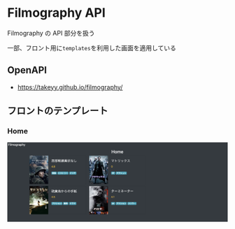 # Filmography API

Filmography の API 部分を扱う

一部、フロント用に`templates`を利用した画面を適用している

## OpenAPI

- https://takeyy.github.io/filmography/

## フロントのテンプレート

### Home

<div align="center">
  <img src="./assets/home.png" width="640px">
</div>
